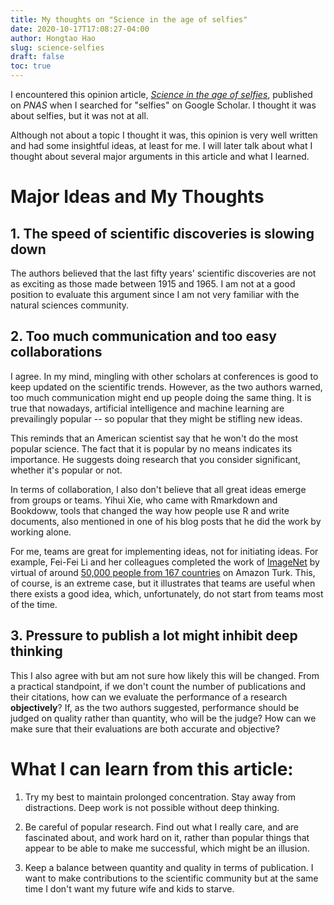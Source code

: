 ```yaml
---
title: My thoughts on "Science in the age of selfies"
date: 2020-10-17T17:08:27-04:00
author: Hongtao Hao
slug: science-selfies
draft: false
toc: true
---
```

I encountered this opinion article, [*Science in the age of selfies*](https://www.pnas.org/content/113/34/9384), published on *PNAS* when I searched for "selfies" on Google Scholar. I thought it was about selfies, but it was not at all. 

Although not about a topic I thought it was, this opinion is very well written and had some insightful ideas, at least for me. I will later talk about what I thought about several major arguments in this article and what I learned. 

# Major Ideas and My Thoughts

## 1. The speed of scientific discoveries is slowing down

The authors believed that the last fifty years' scientific discoveries are not as exciting as those made between 1915 and 1965. I am not at a good position to evaluate this argument since I am not very familiar with the natural sciences community. 

## 2. Too much communication and too easy collaborations

I agree. In my mind, mingling with other scholars at conferences is good to keep updated on the scientific trends. However, as the two authors warned, too much communication might end up people doing the same thing. It is true that nowadays, artificial intelligence and machine learning are prevailingly popular -- so popular that they might be stifling new ideas. 

This reminds that an American scientist say that he won't do the most popular science. The fact that it is popular by no means indicates its importance. He suggests doing research that you consider significant, whether it's popular or not. 

In terms of collaboration, I also don't believe that all great ideas emerge from groups or teams. Yihui Xie, who came with Rmarkdown and Bookdoww, tools that changed the way how people use R and write documents, also mentioned in one of his blog posts that he did the work by working alone. 

For me, teams are great for implementing ideas, not for initiating ideas. For example, Fei-Fei Li and her colleagues completed the work of [ImageNet](http://image-net.org/papers/imagenet_cvpr09.pdf) by virtual of around [50,000 people from 167 countries](https://hyper.ai/8049) on Amazon Turk. This, of course, is an extreme case, but it illustrates that teams are useful when there exists a good idea, which, unfortunately, do not start from teams most of the time. 

## 3. Pressure to publish a lot might inhibit deep thinking

This I also agree with but am not sure how likely this will be changed. From a practical standpoint, if we don't count the number of publications and their citations, how can we evaluate the performance of a research **objectively**? If, as the two authors suggested, performance should be judged on quality rather than quantity, who will be the judge? How can we make sure that their evaluations are both accurate and objective? 

# What I can learn from this article: 

1. Try my best to maintain prolonged concentration. Stay away from distractions. Deep work is not possible without deep thinking. 

2. Be careful of popular research. Find out what I really care, and are fascinated about, and work hard on it, rather than popular things that appear to be able to make me successful, which might be an illusion. 

3. Keep a balance between quantity and quality in terms of publication. I want to make contributions to the scientific community but at the same time I don't want my future wife and kids to starve.  